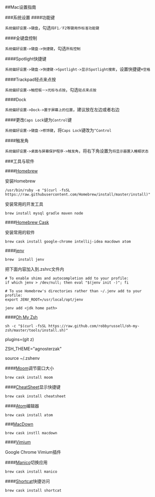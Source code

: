##Mac设置指南

###系统设置
####功能键

`系统偏好设置->键盘`，勾选`将F1／F2等键用作标准功能键`

####全键盘控制

`系统偏好设置->键盘->快捷键`，勾选`所有控制`

####Spotlight快捷键

`系统偏好设置->键盘->快捷键->Spotlight->显示Spotlight搜索`，设置快捷键`⌘空格`

####Trackpad轻点来点按

`系统偏好设置->触控板－>光标与点按`，勾选`轻点来点按`

####Dock

`系统偏好设置->Dock->置于屏幕上的位置`，建议放在左边或者右边

####更改`Caps Lock`键为`Control`键

`系统偏好设置->键盘->修饰键`，将`Caps Lock`键改为`^Control`

####触发角

`系统偏好设置->桌面与屏幕保护程序->触发角`，将右下角设置为`将显示器置入睡眠状态`

###工具与软件

####[Homebrew]

安装Homebrew

```shell
/usr/bin/ruby -e "$(curl -fsSL https://raw.githubusercontent.com/Homebrew/install/master/install)"
```

安装常用的开发工具

```shell
brew install mysql gradle maven node
```
####[Homebrew Cask]

安装常用的软件

```shell
brew cask install google-chrome intellij-idea macdown atom
```

####[jenv]

```shell
brew  install jenv
```
把下面内容加入到.zshrc文件内

```
# To enable shims and autocompletion add to your profile:
if which jenv > /dev/null; then eval "$(jenv init -)"; fi

# To use Homebrew's directories rather than ~/.jenv add to your profile:
export JENV_ROOT=/usr/local/opt/jenv
```

```shell
jenv add <jdk home path>
```

####[Oh My Zsh]

```shell
sh -c "$(curl -fsSL https://raw.github.com/robbyrussell/oh-my-zsh/master/tools/install.sh)"
```

plugins=(git z)

ZSH_THEME="agnosterzak"

source ~/.zshenv

####[Moom]调节窗口大小

```shell
brew cask install moom
```

####[CheatSheet]显示快捷键

```shell
brew cask install cheatsheet
```

####[Atom]编辑器

```shell
brew cask install atom
```

###[MacDown]

```shell
brew cask instll macdown
```

####[Vimium]

Google Chrome Vimium插件

####[Manico]切换应用

```shell
brew cask install manico
```

####[Shortcat]快捷访问

```shell
brew cask install shortcat
```


[Homebrew]: http://brew.sh/
[Homebrew Cask]: http://caskroom.io/
[jenv]: http://www.jenv.be/
[Oh My Zsh]: http://ohmyz.sh/
[Vimium]: https://vimium.github.io/
[MacDown]: https://github.com/MacDownApp/macdown
[Atom]: https://github.com/atom/atom
[Manico]: https://manico.im/
[Shortcat]: https://shortcatapp.com/
[Moom]: https://manytricks.com/moom/
[CheatSheet]: https://www.mediaatelier.com/CheatSheet/
